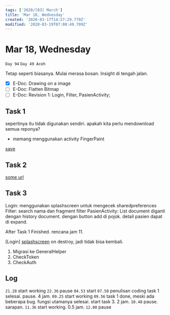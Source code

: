 ```yaml
---
tags: ['2020/[03] March']
title: 'Mar 18, Wednesday'
created: '2020-03-17T14:27:29.779Z'
modified: '2020-03-19T07:00:49.709Z'
---
```


# Mar 18, Wednesday

`Day 94`
`Day 49 Aceh`

Tetap seperti biasanya. Mulai merasa bosan. Insight di tengah jalan.

- [X] E-Doc: Drawing on a image
- [ ] E-Doc: Flatten Bitmap
- [ ] E-Doc: Revision 1: Login, Filter, PasienActivity;

## Task 1
sepertinya itu tidak digunakan sendiri. apakah kita perlu mendownload semua reponya?
- memang menggunakan activity FingerPaint

[save](https://stackoverflow.com/questions/5029775)

## Task 2
[some url](https://stackoverflow.com/questions/31813638)

## Task 3
Login: menggunakan splashscreen untuk mengecek sharedpreferences
Filter: search nama dan fragment filter
PasienActivity: List document diganti dengan history document. dengan button add di pojok. detail pasien dapat di expand.

After Task 1 Finished. rencana jam 11.

[Login]
[splashscreen](https://www.codepolitan.com/mudah-membuat-splash-screen-dengan-android-studio-5a8d2310894d1)
on destroy, jadi tidak bisa kembali.
1. Migrasi ke GeneralHelper
2. CheckToken
3. CheckAuth

## Log
`21.28` start working
`22.36` pause
`04.53` start
`07.58` penulisan coding task 1 selesai. pause. 4 jam.
`09.25` start working
`09.56` task 1 done, meski ada beberapa bug. fungsi utamanya selesai. start task 3. 2 jam.
`10.48` pause. sarapan. 
`11.36` start working. 0.5 jam.
`12.00` pause
